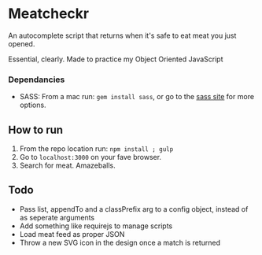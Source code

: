 # Meatcheckr

An autocomplete script that returns when it's safe to eat meat you just opened.

Essential, clearly. Made to practice my Object Oriented JavaScript

### Dependancies
- SASS: From a mac run: `gem install sass`, or go to the [sass site](http://sass-lang.com/install) for more options.

## How to run
1. From the repo location run: `npm install ; gulp`
2. Go to `localhost:3000` on your fave browser.
3. Search for meat. Amazeballs.

## Todo
 - Pass list, appendTo and a classPrefix arg 
 to a config object, instead of as seperate arguments
 - Add something like requirejs to manage scripts
 - Load meat feed as proper JSON
 - Throw a new SVG icon in the design once a match is returned
